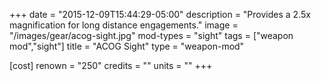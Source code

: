 +++
date = "2015-12-09T15:44:29-05:00"
description = "Provides a 2.5x magnification for long distance engagements."
image = "/images/gear/acog-sight.jpg"
mod-types = "sight"
tags = ["weapon mod","sight"]
title = "ACOG Sight"
type = "weapon-mod"

[cost]
  renown = "250"
  credits = ""
  units = ""
+++
